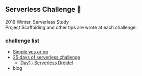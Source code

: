 ## Serverless Challenge 🙌
2019 Winter, Serverless Study<br>
Project Scaffolding and other tips are wrote at each challenge.

### challenge list
* [Simple yes or no](https://github.com/purelledhand/Serverless-Challenge/tree/master/yes-or-no)
* [25 days of serverless challenge](https://github.com/purelledhand/Serverless-Challenge/tree/master/25days-of-serverless)
  * [Day1 : Serverless Dreidel](https://github.com/purelledhand/Serverless-Challenge/tree/master/25days-of-serverless/day-1)
* blog

